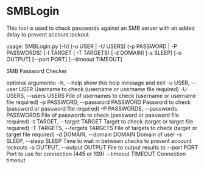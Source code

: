 # SMBLogin

This tool is used to check passwords against an SMB server with an added delay to prevent account lockout.

usage: SMBLogin.py [-h] (-u USER | -U USERS) (-p PASSWORD | -P PASSWORDS)
                   (-t TARGET | -T TARGETS) [-d DOMAIN] [-s SLEEP] [-o OUTPUT]
                   [--port PORT] [--timeout TIMEOUT]

SMB Password Checker

optional arguments:
  -h, --help            show this help message and exit
  -u USER, --user USER  Username to check (username or username file required)
  -U USERS, --users USERS
                        File of usernames to check (username or username file
                        required)
  -p PASSWORD, --password PASSWORD
                        Password to check (password or password file required)
  -P PASSWORDS, --passwords PASSWORDS
                        File of passwords to check (password or password file
                        required)
  -t TARGET, --target TARGET
                        Target to check (target or target file required)
  -T TARGETS, --targets TARGETS
                        File of targets to check (target or target file
                        required)
  -d DOMAIN, --domain DOMAIN
                        Domain of user
  -s SLEEP, --sleep SLEEP
                        Time to wait in between checks to prevent account
                        lockouts
  -o OUTPUT, --output OUTPUT
                        File to output results to
  --port PORT           Port to use for connection (445 or 139)
  --timeout TIMEOUT     Connection timeout

